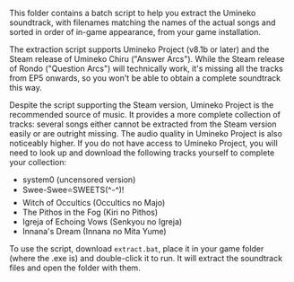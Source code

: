 This folder contains a batch script to help you extract the Umineko soundtrack,
with filenames matching the names of the actual songs and sorted in order of in-game appearance, from your game installation.

The extraction script supports Umineko Project (v8.1b or later) and the Steam release of Umineko Chiru ("Answer Arcs"). While the Steam release of Rondo ("Question Arcs") will technically work, it's missing all the tracks from EP5 onwards, so you won't be able to obtain a complete soundtrack this way.

Despite the script supporting the Steam version, Umineko Project is the recommended source of music. It provides a more complete collection of tracks: several songs either cannot be extracted from the Steam version easily or are outright missing. The audio quality in Umineko Project is also noticeably higher. If you do not have access to Umineko Project, you will need to look up and download the following tracks yourself to complete your collection:

- system0 (uncensored version)
- Swee-Swee⭐SWEETS(^-^)!
- Witch of Occultics (Occultics no Majo)
- The Pithos in the Fog (Kiri no Pithos)
- Igreja of Echoing Vows (Senkyou no Igreja)
- Innana's Dream (Innana no Mita Yume)

To use the script, download `extract.bat`, place it in your game folder (where the .exe is) and double-click it to run.
It will extract the soundtrack files and open the folder with them.
